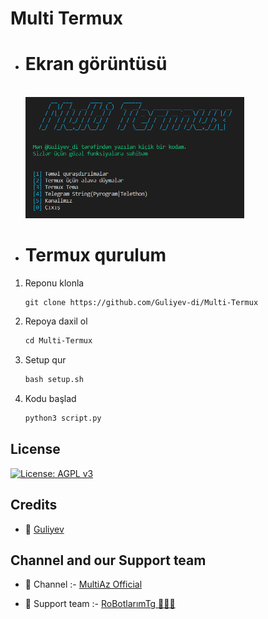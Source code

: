 # Multi Termux

- # Ekran görüntüsü

    <br><a href="https://t.me/G4rip"><img src="https://github.com/Guliyev-di/Multi-Termux/blob/master/ss.png?raw=true" width="350"></a></br>

- # Termux qurulum

1. Reponu klonla
   ```markdown
   git clone https://github.com/Guliyev-di/Multi-Termux
   ```
   
2. Repoya daxil ol
    ```markdown
    cd Multi-Termux
   ```

3. Setup qur
    ```markdown
   bash setup.sh
    ```

4. Kodu başlad
    ```markdown
   python3 script.py
    ```   

## License

[![License: AGPL v3](https://img.shields.io/badge/License-AGPL%20v3-blue.svg)](https://www.gnu.org/licenses/agpl-3.0)

## Credits

- 👤 [Guliyev](https://github.com/Guliyev-di)

## Channel and our Support team

- 📣 Channel :- [MultiAz Official](https://t.me/MultiAzOfficial)

- 👥 Support team :- [RoBotlarımTg 👨🏻‍💻](https://t.me/RoBotlarimTg)

